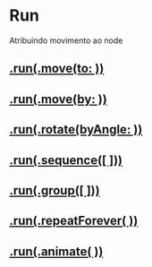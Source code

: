 # Run

Atribuindo movimento ao node

## [.run(.move(to: ))](https://github.com/ghsumiyasu/Swift/blob/main/README-SpriteNode-RunMoveTo-br-pt.md)
## [.run(.move(by: ))](https://github.com/ghsumiyasu/Swift/blob/main/README-SpriteNode-RunMoveBy-br-pt.md)
## [.run(.rotate(byAngle: ))](https://github.com/ghsumiyasu/Swift/blob/main/README-SpriteNode-RunRotate-br-pt.md)
## [.run(.sequence([ ]))](https://github.com/ghsumiyasu/Swift/blob/main/README-SpriteNode-RunSequence-br-pt.md)
## [.run(.group([ ]))](https://github.com/ghsumiyasu/Swift/blob/main/README-SpriteNode-RunGroup-br-pt.md)
## [.run(.repeatForever( ))](https://github.com/ghsumiyasu/Swift/blob/main/README-SpriteNode-RunRepeatForever-br-pt.md)
## [.run(.animate( ))](https://github.com/ghsumiyasu/Swift/blob/main/README-SpriteNode-RunAnimate-br-pt.md)